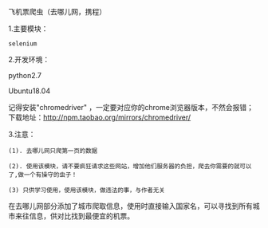 飞机票爬虫（去哪儿网，携程）

1.主要模块：

    selenium


2.开发环境：

   python2.7
   
   Ubuntu18.04
   
   记得安装"chromedriver" ，一定要对应你的chrome浏览器版本，不然会报错；下载地址：http://npm.taobao.org/mirrors/chromedriver/


3.注意：

    (1). 去哪儿网只爬第一页的数据
    
    (2). 使用该模块，请不要疯狂请求这些网站，增加他们服务器的负担，爬去你需要的就可以了,做一个有操守的虫子！
       
    (3) 只供学习使用，使用该模块，做违法的事，与作者无关

在去哪儿网部分添加了城市爬取信息，使用时直接输入国家名，可以寻找到所有城市来往信息，供对比找到最便宜的机票。
